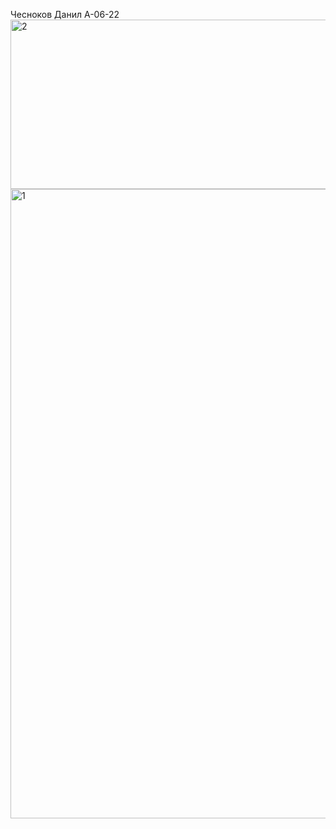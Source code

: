 Чесноков Данил А-06-22
<img width="768" height="271" alt="2" src="https://github.com/user-attachments/assets/7392851c-a671-420b-84bd-b0139e40a6a4" />
<img width="1137" height="1007" alt="1" src="https://github.com/user-attachments/assets/7b64f30d-5232-4eea-bcf1-5bff024a744b" />
